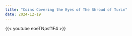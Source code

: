 ```yaml
---
title: "Coins Covering the Eyes of The Shroud of Turin"
date: 2024-12-19
---
```


{{< youtube eoeTNpsf1F4 >}}
